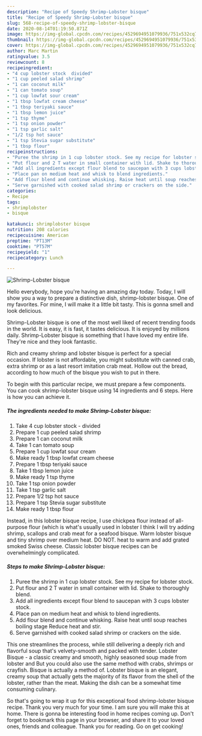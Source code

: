 ```yaml
---
description: "Recipe of Speedy Shrimp-Lobster bisque"
title: "Recipe of Speedy Shrimp-Lobster bisque"
slug: 568-recipe-of-speedy-shrimp-lobster-bisque
date: 2020-08-14T01:19:50.871Z
image: https://img-global.cpcdn.com/recipes/4529694951079936/751x532cq70/shrimp-lobster-bisque-recipe-main-photo.jpg
thumbnail: https://img-global.cpcdn.com/recipes/4529694951079936/751x532cq70/shrimp-lobster-bisque-recipe-main-photo.jpg
cover: https://img-global.cpcdn.com/recipes/4529694951079936/751x532cq70/shrimp-lobster-bisque-recipe-main-photo.jpg
author: Marc Martin
ratingvalue: 3.5
reviewcount: 8
recipeingredient:
- "4 cup lobster stock  divided"
- "1 cup peeled salad shrimp"
- "1 can coconut milk"
- "1 can tomato soup"
- "1 cup lowfat sour cream"
- "1 tbsp lowfat cream cheese"
- "1 tbsp teriyaki sauce"
- "1 tbsp lemon juice"
- "1 tsp thyme"
- "1 tsp onion powder"
- "1 tsp garlic salt"
- "1/2 tsp hot sauce"
- "1 tsp Stevia sugar substitute"
- "1 tbsp flour"
recipeinstructions:
- "Puree the shrimp in 1 cup lobster stock. See my recipe for lobster stock."
- "Put flour and 2 T water in small container with lid. Shake to thoroughly blend."
- "Add all ingredients except flour blend to saucepan with 3 cups lobster stock."
- "Place pan on medium heat and whisk to blend ingredients."
- "Add flour blend and continue whisking. Raise heat until soup reaches boiling stage  Reduce heat and stir."
- "Serve garnished with cooked salad shrimp or crackers on the side."
categories:
- Recipe
tags:
- shrimplobster
- bisque

katakunci: shrimplobster bisque 
nutrition: 208 calories
recipecuisine: American
preptime: "PT13M"
cooktime: "PT57M"
recipeyield: "1"
recipecategory: Lunch

---
```



![Shrimp-Lobster bisque](https://img-global.cpcdn.com/recipes/4529694951079936/751x532cq70/shrimp-lobster-bisque-recipe-main-photo.jpg)

Hello everybody, hope you're having an amazing day today. Today, I will show you a way to prepare a distinctive dish, shrimp-lobster bisque. One of my favorites. For mine, I will make it a little bit tasty. This is gonna smell and look delicious.

Shrimp-Lobster bisque is one of the most well liked of recent trending foods in the world. It is easy, it is fast, it tastes delicious. It is enjoyed by millions daily. Shrimp-Lobster bisque is something that I have loved my entire life. They're nice and they look fantastic.

Rich and creamy shrimp and lobster bisque is perfect for a special occasion. If lobster is not affordable, you might substitute with canned crab, extra shrimp or as a last resort imitation crab meat. Hollow out the bread, according to how much of the bisque you wish to put in there.


To begin with this particular recipe, we must prepare a few components. You can cook shrimp-lobster bisque using 14 ingredients and 6 steps. Here is how you can achieve it.

<!--inarticleads1-->

##### The ingredients needed to make Shrimp-Lobster bisque:

1. Take 4 cup lobster stock - divided
1. Prepare 1 cup peeled salad shrimp
1. Prepare 1 can coconut milk
1. Take 1 can tomato soup
1. Prepare 1 cup lowfat sour cream
1. Make ready 1 tbsp lowfat cream cheese
1. Prepare 1 tbsp teriyaki sauce
1. Take 1 tbsp lemon juice
1. Make ready 1 tsp thyme
1. Take 1 tsp onion powder
1. Take 1 tsp garlic salt
1. Prepare 1/2 tsp hot sauce
1. Prepare 1 tsp Stevia sugar substitute
1. Make ready 1 tbsp flour


Instead, in this lobster bisque recipe, I use chickpea flour instead of all-purpose flour (which is what&#39;s usually used in lobster I think I will try adding shrimp, scallops and crab meat for a seafood bisque. Warm lobster bisque and tiny shrimp over medium heat. DO NOT. heat to warm and add grated smoked Swiss cheese. Classic lobster bisque recipes can be overwhelmingly complicated. 

<!--inarticleads2-->

##### Steps to make Shrimp-Lobster bisque:

1. Puree the shrimp in 1 cup lobster stock. See my recipe for lobster stock.
1. Put flour and 2 T water in small container with lid. Shake to thoroughly blend.
1. Add all ingredients except flour blend to saucepan with 3 cups lobster stock.
1. Place pan on medium heat and whisk to blend ingredients.
1. Add flour blend and continue whisking. Raise heat until soup reaches boiling stage  Reduce heat and stir.
1. Serve garnished with cooked salad shrimp or crackers on the side.


This one streamlines the process, while still delivering a deeply rich and flavorful soup that&#39;s velvety-smooth and packed with tender. Lobster Bisque - a classic creamy and smooth, highly seasoned soup made from lobster and But you could also use the same method with crabs, shrimps or crayfish. Bisque is actually a method of. Lobster bisque is an elegant, creamy soup that actually gets the majority of its flavor from the shell of the lobster, rather than the meat. Making the dish can be a somewhat time consuming culinary. 

So that's going to wrap it up for this exceptional food shrimp-lobster bisque recipe. Thank you very much for your time. I am sure you will make this at home. There is gonna be interesting food in home recipes coming up. Don't forget to bookmark this page in your browser, and share it to your loved ones, friends and colleague. Thank you for reading. Go on get cooking!
